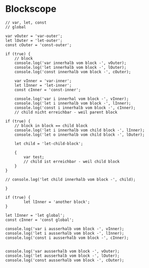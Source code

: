 # Blockscope
    
    // var, let, const
    // global

    var vOuter = 'var-outer';
    let lOuter = 'let-outer';
    const cOuter = 'const-outer';

    if (true) {
        // block
        console.log('var innerhalb vom block -', vOuter);
        console.log('let innerhalb vom block -', lOuter);
        console.log('const innerhalb vom block -', cOuter);

        var vInner = 'var-inner';
        let lInner = 'let-inner';
        const cInner = 'const-inner';

        console.log('var i innerhal vom block -', vInner);
        console.log('let i innerhalb vom block -', lInner);
        console.log('const i innerhalb vom block -', cInner);
        // child nicht erreichbar - weil parent block

    if (true) {
        // block in block == child block
        console.log('let i innerhalb vom child block -', lInner);
        console.log('let o innerhalb vom child block -', lOuter);

        let child = 'let-child-block';

        {
            var test;
            // child ist erreichbar - weil child block
        }
    }

    // console.log('let child innerhalb vom block -', child);

    }

    if (true) {
            let lInner = 'another block';
    }

    let lInner = 'let global';
    const cInner = 'const global';

    console.log('var i ausserhalb vom block -', vInner);
    console.log('let i ausserhalb vom block -', lInner);
    console.log('const i ausserhalb vom block -', cInner);


    console.log('var ausserhalb vom block -', vOuter);
    console.log('let ausserhalb vom block -', lOuter);
    console.log('const ausserhalb vom block -', cOuter);


